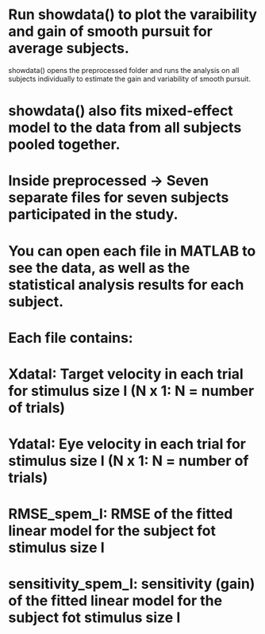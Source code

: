 
# Run showdata() to plot the varaibility and gain of smooth pursuit for average subjects.
showdata() opens the preprocessed folder and runs the analysis on all subjects individually to estimate the gain and variability of smooth pursuit.
# showdata() also fits mixed-effect model to the data from all subjects pooled together.
# Inside preprocessed -> Seven separate files for seven subjects participated in the study.
# You can open each file in MATLAB to see the data, as well as the statistical analysis results for each subject. 
# Each file contains:
# XdataI: Target velocity in each trial for stimulus size I (N x 1: N = number of trials)
# YdataI: Eye velocity in each trial for stimulus size I (N x 1: N = number of trials)
# RMSE_spem_I: RMSE of the fitted linear model for the subject fot stimulus size I
# sensitivity_spem_I: sensitivity (gain) of the fitted linear model for the subject fot stimulus size I

